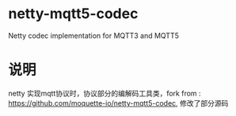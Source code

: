 # netty-mqtt5-codec
Netty codec implementation for MQTT3 and MQTT5

# 说明
netty 实现mqtt协议时，协议部分的编解码工具类，fork from :  https://github.com/moquette-io/netty-mqtt5-codec,
修改了部分源码